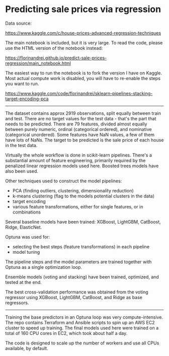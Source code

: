 # Predicting sale prices via regression

Data source:

https://www.kaggle.com/c/house-prices-advanced-regression-techniques

The main notebook is included, but it is very large. To read the code, please use the HTML version of the notebook instead:

https://florinandrei.github.io/predict-sale-prices-regression/main_notebook.html

The easiest way to run the notebook is to fork the version I have on Kaggle. Most actual compute work is disabled, you will have to re-enable the steps you want to run.

https://www.kaggle.com/code/florinandrei/sklearn-pipelines-stacking-target-encoding-pca

---

The dataset contains approx 2919 observations, split equally between train and test. There are no target values for the test data - that's the part that needs to be predicted. There are 79 features, divided almost equally between purely numeric, ordinal (categorical ordered), and nominative (categorical unordered). Some features have NaN values, a few of them have lots of NaNs. The target to be predicted is the sale price of each house in the test data.

Virtually the whole workflow is done in scikit-learn pipelines. There's a substantial amount of feature engineering, primarily required by the penalized linear regression models used here. Boosted trees models have also been used.

Other techniques used to construct the model pipelines:

- PCA (finding outliers, clustering, dimensionality reduction)
- k-means clustering (flag to the models potential clusters in the data)
- target encoding
- various feature transformations, either for single features, or in combinations

Several baseline models have been trained: XGBoost, LightGBM, CatBoost, Ridge, ElasticNet.

Optuna was used for:

- selecting the best steps (feature transformations) in each pipeline
- model tuning

The pipeline steps and the model parameters are trained together with Optuna as a single optimization loop.

Ensemble models (voting and stacking) have been trained, optimized, and tested at the end.

The best cross-validation performance was obtained from the voting regressor using XGBoost, LightGBM, CatBoost, and Ridge as base regressors.

---

Training the base predictors in an Optuna loop was very compute-intensive. The repo contains Terraform and Ansible scripts to spin up an AWS EC2 cluster to speed up training. The final models used here were trained on a total of 160 CPU cores in EC2, which took about half a day.

The code is designed to scale up the number of workers and use all CPUs available, by default.
